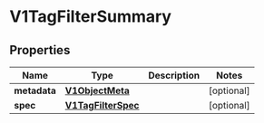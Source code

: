 # V1TagFilterSummary

## Properties
Name | Type | Description | Notes
------------ | ------------- | ------------- | -------------
**metadata** | [**V1ObjectMeta**](V1ObjectMeta.md) |  |  [optional]
**spec** | [**V1TagFilterSpec**](V1TagFilterSpec.md) |  |  [optional]

